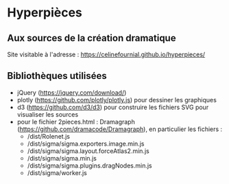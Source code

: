 # Hyperpièces
## Aux sources de la création dramatique

Site visitable à l'adresse : https://celinefournial.github.io/hyperpieces/

## Bibliothèques utilisées
* jQuery (https://jquery.com/download/)
* plotly (https://github.com/plotly/plotly.js) pour dessiner les graphiques
* d3 (https://github.com/d3/d3) pour construire les fichiers SVG pour visualiser les sources
* pour le fichier 2pieces.html : Dramagraph (https://github.com/dramacode/Dramagraph), en particulier les fichiers : 
  * /dist/Rolenet.js
  * /dist/sigma/sigma.exporters.image.min.js
  * /dist/sigma/sigma.layout.forceAtlas2.min.js
  * /dist/sigma/sigma.min.js
  * /dist/sigma/sigma.plugins.dragNodes.min.js
  * /dist/sigma/worker.js
